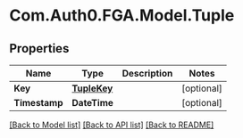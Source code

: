 # Com.Auth0.FGA.Model.Tuple

## Properties

Name | Type | Description | Notes
------------ | ------------- | ------------- | -------------
**Key** | [**TupleKey**](TupleKey.md) |  | [optional] 
**Timestamp** | **DateTime** |  | [optional] 

[[Back to Model list]](../README.md#models) [[Back to API list]](../README.md#api-endpoints) [[Back to README]](../README.md)

